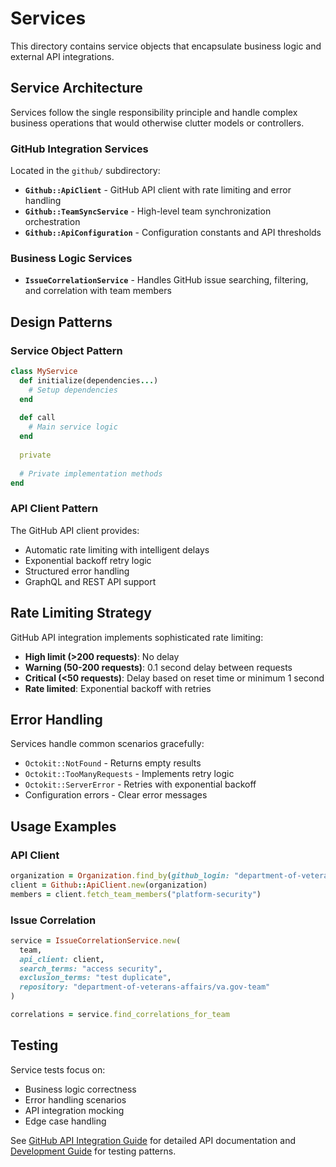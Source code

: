 # Services

This directory contains service objects that encapsulate business logic and external API integrations.

## Service Architecture

Services follow the single responsibility principle and handle complex business operations that would otherwise clutter models or controllers.

### GitHub Integration Services

Located in the `github/` subdirectory:

- **`Github::ApiClient`** - GitHub API client with rate limiting and error handling
- **`Github::TeamSyncService`** - High-level team synchronization orchestration
- **`Github::ApiConfiguration`** - Configuration constants and API thresholds

### Business Logic Services

- **`IssueCorrelationService`** - Handles GitHub issue searching, filtering, and correlation with team members

## Design Patterns

### Service Object Pattern

```ruby
class MyService
  def initialize(dependencies...)
    # Setup dependencies
  end
  
  def call
    # Main service logic
  end
  
  private
  
  # Private implementation methods
end
```

### API Client Pattern

The GitHub API client provides:
- Automatic rate limiting with intelligent delays
- Exponential backoff retry logic
- Structured error handling
- GraphQL and REST API support

## Rate Limiting Strategy

GitHub API integration implements sophisticated rate limiting:

- **High limit (>200 requests)**: No delay
- **Warning (50-200 requests)**: 0.1 second delay between requests  
- **Critical (<50 requests)**: Delay based on reset time or minimum 1 second
- **Rate limited**: Exponential backoff with retries

## Error Handling

Services handle common scenarios gracefully:
- `Octokit::NotFound` - Returns empty results
- `Octokit::TooManyRequests` - Implements retry logic
- `Octokit::ServerError` - Retries with exponential backoff
- Configuration errors - Clear error messages

## Usage Examples

### API Client

```ruby
organization = Organization.find_by(github_login: "department-of-veterans-affairs")
client = Github::ApiClient.new(organization)
members = client.fetch_team_members("platform-security")
```

### Issue Correlation

```ruby
service = IssueCorrelationService.new(
  team,
  api_client: client,
  search_terms: "access security",
  exclusion_terms: "test duplicate",
  repository: "department-of-veterans-affairs/va.gov-team"
)

correlations = service.find_correlations_for_team
```

## Testing

Service tests focus on:
- Business logic correctness
- Error handling scenarios
- API integration mocking
- Edge case handling

See [GitHub API Integration Guide](../../docs/api_integration.md) for detailed API documentation and [Development Guide](../../docs/development.md) for testing patterns.